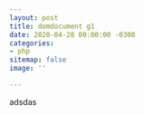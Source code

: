 ```yaml
---
layout: post
title: domdocument g1
date: 2020-04-28 00:00:00 -0300
categories:
- php
sitemap: false
image: ''

---
```

adsdas